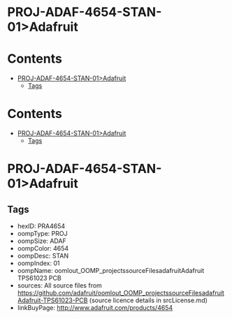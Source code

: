 
PROJ-ADAF-4654-STAN-01>Adafruit
===============================

Contents
========

* [PROJ-ADAF-4654-STAN-01>Adafruit](#proj-adaf-4654-stan-01adafruit)
	* [Tags](#tags)

Contents
========

* [PROJ-ADAF-4654-STAN-01>Adafruit](#proj-adaf-4654-stan-01adafruit)
	* [Tags](#tags)

# PROJ-ADAF-4654-STAN-01>Adafruit

## Tags

- hexID: PRA4654
- oompType: PROJ
- oompSize: ADAF
- oompColor: 4654
- oompDesc: STAN
- oompIndex: 01
- oompName: oomlout_OOMP_projectssourceFilesadafruitAdafruit TPS61023 PCB
- sources: All source files from https://github.com/adafruit/oomlout_OOMP_projectssourceFilesadafruitAdafruit-TPS61023-PCB (source licence details in srcLicense.md)
- linkBuyPage: http://www.adafruit.com/products/4654
